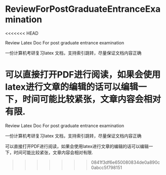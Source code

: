 # ReviewForPostGraduateEntranceExamination
<<<<<<< HEAD

Review Latex Doc For post graduate entrance examination

一份计算机考研复习latex 文档，支持索引跳转，尽量保证文档内容正确

可以直接打开PDF进行阅读，如果会使用latex进行文章的编辑的话可以编辑一下，时间可能比较紧张，文章内容会相对有限.
=======
Review Latex Doc For post graduate  entrance examination

一份计算机考研复习latex 文档，支持索引跳转，尽量保证文档内容正确

可以直接打开PDF进行阅读，如果会使用latex进行文章的编辑的话可以编辑一下，时间可能比较紧张，文章内容会相对有限.
>>>>>>> 0841f3df6e650080834de0a890c0abcc5f798151

